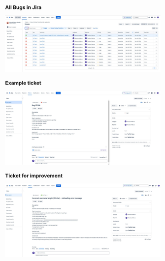 ### All Bugs in Jira
![All-Bugs](/Screenshots/Jira/Jira-Bugs.JPG)
### Example ticket
![Critical-Bug](/Screenshots/Jira/Bug-BTW4.JPG)
### Ticket for improvement
![improvement](/Screenshots/Jira/Improvement.JPG)
